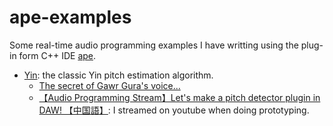 # ape-examples

Some real-time audio programming examples I have writting using the plug-in form C++ IDE [ape](https://www.jthorborg.com/ape.html).

* [Yin](yin.hpp): the classic Yin pitch estimation algorithm.
  * [The secret of Gawr Gura's voice...](https://youtu.be/2VA3CFg9m1A)
  * [【Audio Programming Stream】Let's make a pitch detector plugin in DAW! 【中国語】](https://youtu.be/mOThqvryHxA): I streamed on youtube when doing prototyping.
